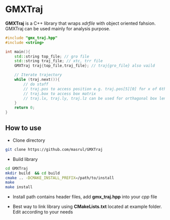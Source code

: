# GMXTraj

**GMXTraj** is a C++ library that wraps *xdrfile* with object oriented fahsion. GMXTraj can be used 
mainly for analysis purpose. 

```cpp
#include "gmx_traj.hpp"
#include <string>

int main(){
    std::string top_file; // gro file 
    std::string traj_file; // xtc, trr file 
    GMXTraj traj{top_file,traj_file}; // traj{gro_file} also vaild 

    // Iterate trajectory
    while (traj.next()){
        // do staff 
        // traj.pos to access position e.g. traj.pos[5][0] for x of 6th atom 
        // traj.box to access box matrix
        // traj.lx, traj.ly, traj.lz can be used for orthagonal box lengths
    }
    return 0;
}
```

## How to use 

+ Clone directory 
```bash 
git clone https://github.com/masrul/GMXTraj
```
+ Build library 
```bash 
cd GMXTraj 
mkdir build  && cd build
cmake .. -DCMAKE_INSTALL_PREFIX=/path/to/install 
make 
make install 
```

+ Install path contains header files, add **gmx_traj.hpp** into your *cpp* file 

+ Best way to link library using  **CMakeLists.txt** located at example folder. Edit 
according to your needs 

